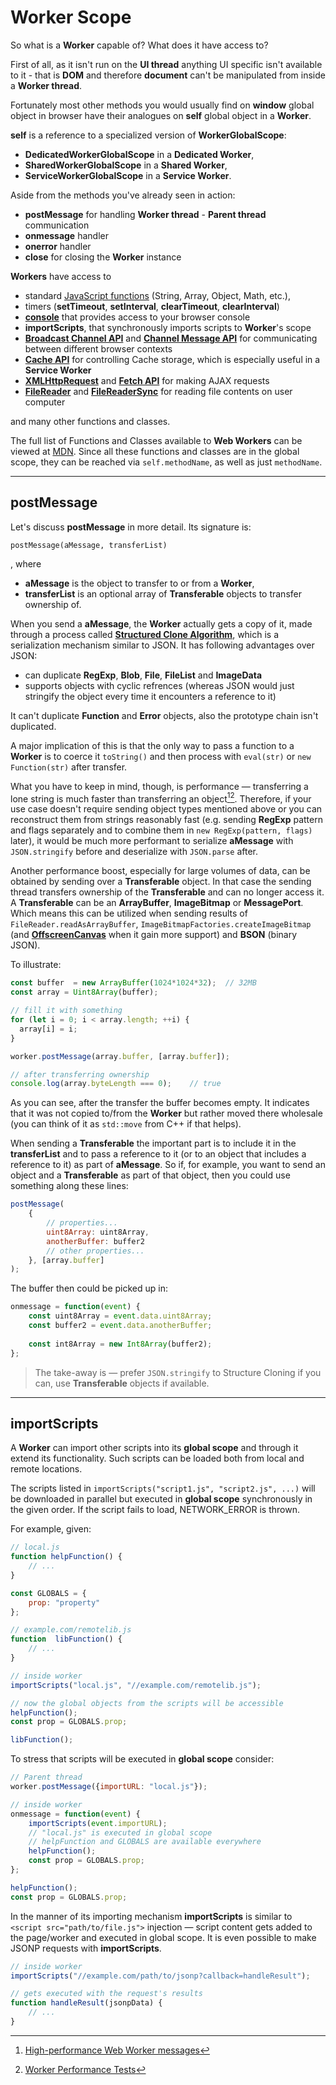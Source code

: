 # Worker Scope

So what is a **Worker** capable of? What does it have access to?

First of all, as it isn't run on the **UI thread** anything UI specific isn't available to it - that is **DOM** and therefore **document** can't be manipulated from inside a **Worker thread**.

Fortunately most other methods you would usually find on **window** global object in browser have their analogues on **self** global object in a **Worker**.

**self** is a reference to a specialized version of **WorkerGlobalScope**:
+ **DedicatedWorkerGlobalScope** in a **Dedicated Worker**,
+ **SharedWorkerGlobalScope** in a **Shared Worker**,
+ **ServiceWorkerGlobalScope** in a **Service Worker**.

Aside from the methods you've already seen in action:
+ **postMessage** for handling **Worker thread** - **Parent thread** communication
+ **onmessage** handler
+ **onerror** handler
+ **close** for closing the **Worker** instance

**Workers** have access to
+ standard [JavaScript functions](https://developer.mozilla.org/en-US/docs/Web/JavaScript/Reference) (String, Array, Object, Math, etc.),
+ timers (**setTimeout**, **setInterval**, **clearTimeout**, **clearInterval**)
+ [**console**](https://developer.mozilla.org/en-US/docs/Web/API/WorkerGlobalScope/console) that provides access to your browser console
+ **importScripts**, that synchronously imports scripts to **Worker**'s scope
+ [**Broadcast Channel API**](https://developer.mozilla.org/en-US/docs/Web/API/Broadcast_Channel_API) and [**Channel Message API**](https://developer.mozilla.org/en-US/docs/Web/API/Channel_Messaging_API) for communicating between different browser contexts
+ [**Cache API**](https://developer.mozilla.org/en-US/docs/Web/API/Cache) for controlling Cache storage, which is especially useful in a **Service Worker**
+ [**XMLHttpRequest**](https://developer.mozilla.org/en-US/docs/Web/API/XMLHttpRequest) and [**Fetch API**](https://developer.mozilla.org/en-US/docs/Web/API/Fetch_API) for making AJAX requests
+ [**FileReader**](https://developer.mozilla.org/en-US/docs/Web/API/FileReader) and [**FileReaderSync**](https://developer.mozilla.org/en-US/docs/Web/API/FileReaderSync) for reading file contents on user computer

and many other functions and classes.

The full list of Functions and Classes available to **Web Workers** can be viewed at [MDN](https://developer.mozilla.org/en-US/docs/Web/API/Web_Workers_API/Functions_and_classes_available_to_workers). Since all these functions and classes are in the global scope, they can be reached via `self.methodName`, as well as just `methodName`.

---

## postMessage

Let's discuss **postMessage** in more detail. Its signature is:

`postMessage(aMessage, transferList)`

, where
+ **aMessage** is the object to transfer to or from a **Worker**,
+ **transferList**  is an optional array of **Transferable** objects to transfer ownership of.

When you send a **aMessage**, the **Worker** actually gets a copy of it, made through a process called [**Structured Clone Algorithm**](https://developer.mozilla.org/en-US/docs/Web/API/Web_Workers_API/Structured_clone_algorithm), which is a serialization mechanism similar to JSON. It has following advantages over JSON:
+ can duplicate **RegExp**, **Blob**, **File**, **FileList** and **ImageData**
+ supports objects with cyclic refrences (whereas JSON would just stringify the object every time it encounters a reference to it)

It can't duplicate **Function** and **Error** objects, also the prototype chain isn't duplicated.

A major implication of this is that the only way to pass a function to a **Worker** is to coerce it `toString()` and then process with `eval(str)` or `new Function(str)` after transfer.

What you have to keep in mind, though, is performance — transferring a lone string is much faster than transferring an object[^1][^2]. Therefore, if your use case doesn't require sending object types mentioned above or you can reconstruct them from strings reasonably fast (e.g. sending **RegExp** pattern and flags separately and to combine them in `new RegExp(pattern, flags)` later), it would be much more performant to serialize **aMessage** with `JSON.stringify` before and deserialize with `JSON.parse` after.

[^1]: [High-performance Web Worker messages](https://nolanlawson.com/2016/02/29/high-performance-web-worker-messages/)
[^2]: [Worker Performance Tests](https://runspired.github.io/webworker-performance/)

Another performance boost, especially for large volumes of data, can be obtained by sending over a **Transferable** object. In that case the sending thread transfers ownership of the **Transferable** and can no longer access it.
A **Transferable** can be an  **ArrayBuffer**, **ImageBitmap** or **MessagePort**. Which means this can be utilized when sending results of `FileReader.readAsArrayBuffer`, `ImageBitmapFactories.createImageBitmap` (and [**OffscreenCanvas**](https://developer.mozilla.org/en-US/docs/Web/API/OffscreenCanvas) when it gain more support) and **BSON** (binary JSON).

To illustrate:

```js
const buffer  = new ArrayBuffer(1024*1024*32);	// 32MB
const array = Uint8Array(buffer);

// fill it with something
for (let i = 0; i < array.length; ++i) {
  array[i] = i;
}

worker.postMessage(array.buffer, [array.buffer]);

// after transferring ownership
console.log(array.byteLength === 0);	// true
```

As you can see, after the transfer the buffer becomes empty. It indicates that it was not copied to/from the **Worker** but rather moved there wholesale (you can think of it as `std::move` from C++ if that helps).

When sending a **Transferable** the important part is to include it in the **transferList** and to pass a reference to it (or to an object that includes a reference to it) as part of **aMessage**. So if, for example, you want to send an object and a **Transferable** as part of that object, then you could use something along these lines:

```js
postMessage(
	{
		// properties...
		uint8Array: uint8Array,
		anotherBuffer: buffer2
		// other properties...
	}, [array.buffer]
);
```

The buffer then could be picked up in:

```js
onmessage = function(event) {
	const uint8Array = event.data.uint8Array;
	const buffer2 = event.data.anotherBuffer;
	
	const int8Array = new Int8Array(buffer2);
};
```
> The take-away is — prefer `JSON.stringify` to Structure Cloning if you can, use **Transferable** objects if available.
---

## importScripts

A **Worker** can import other scripts into its **global scope** and through it extend its functionality. Such scripts can be loaded both from local and remote locations.

The scripts listed in `importScripts("script1.js", "script2.js", ...)` will be downloaded in parallel but executed in **global scope** synchronously in the given order. If the script fails to load, NETWORK_ERROR is thrown.

For example, given:

```js
// local.js
function helpFunction() {
	// ...
}

const GLOBALS = {
	prop: "property"
};
```

```js
// example.com/remotelib.js
function  libFunction() {
	// ...
}
```

```js
// inside worker
importScripts("local.js", "//example.com/remotelib.js");

// now the global objects from the scripts will be accessible
helpFunction();
const prop = GLOBALS.prop;

libFunction();
```

To stress that scripts will be executed in **global scope** consider:

```js
// Parent thread
worker.postMessage({importURL: "local.js"});
```

```js
// inside worker
onmessage = function(event) {
	importScripts(event.importURL);
	// "local.js" is executed in global scope
	// helpFunction and GLOBALS are available everywhere
	helpFunction();
	const prop = GLOBALS.prop;
};

helpFunction();
const prop = GLOBALS.prop;
```
In the manner of its importing mechanism **importScripts** is similar to `<script src="path/to/file.js">` injection — script content gets added to the page/worker and executed in global scope. It is even possible to make JSONP requests with **importScripts**.

```js
// inside worker
importScripts("//example.com/path/to/jsonp?callback=handleResult");

// gets executed with the request's results
function handleResult(jsonpData) {
	// ...
}
```
